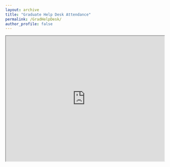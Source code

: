 ```yaml
---
layout: archive
title: "Graduate Help Desk Attendance"
permalink: /GradHelpDesk/
author_profile: false
---
```


<iframe src="https://rotman.az1.qualtrics.com/jfe/form/SV_cSfWatTkoIFX3Tv" height="400px" width="100%"></iframe>


